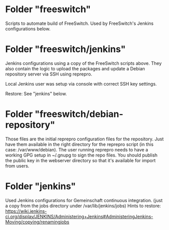 Folder "freeswitch"
===================
Scripts to automate build of FreeSwitch.
Used by FreeSwitch's Jenkins configurations below.


Folder "freeswitch/jenkins"
===========================
Jenkins configurations using a copy of the FreeSwitch
scripts above. They also contain the logic to upload
the packages and update a Debian repository server
via SSH using reprepro.

Local Jenkins user was setup via console with
correct SSH key settings.

Restore: See "jenkins" below.


Folder "freeswitch/debian-repository"
=====================================
Those files are the initial reprepro configuration files for
the repository.
Just have them available in the right directory for the reprepro
script (in this case: /var/www/debian).
The user running reprepro needs to have a working GPG setup in ~/.gnupg
to sign the repo files. You should publish the public key in the
webserver directory so that it's available for import from users.


Folder "jenkins"
================
Used Jenkins configurations for Gemeinschaft continuous integration.
(just a copy from the jobs directory under /var/lib/jenkins/jobs)
Hints to restore:
https://wiki.jenkins-ci.org/display/JENKINS/Administering+Jenkins#AdministeringJenkins-Moving/copying/renamingjobs

